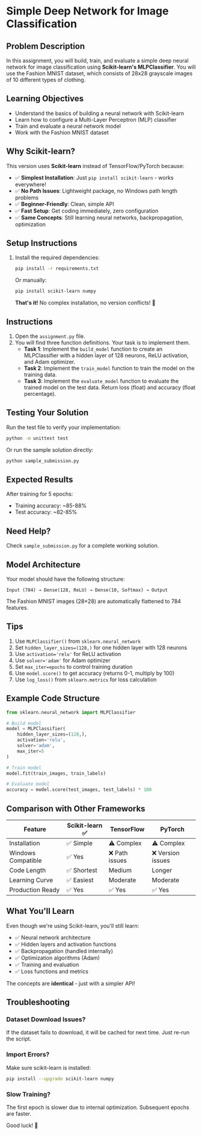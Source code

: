 # Simple Deep Network for Image Classification

## Problem Description

In this assignment, you will build, train, and evaluate a simple deep neural network for image classification using **Scikit-learn's MLPClassifier**. You will use the Fashion MNIST dataset, which consists of 28x28 grayscale images of 10 different types of clothing.

## Learning Objectives

- Understand the basics of building a neural network with Scikit-learn
- Learn how to configure a Multi-Layer Perceptron (MLP) classifier
- Train and evaluate a neural network model
- Work with the Fashion MNIST dataset

## Why Scikit-learn?

This version uses **Scikit-learn** instead of TensorFlow/PyTorch because:
- ✅ **Simplest Installation**: Just `pip install scikit-learn` - works everywhere!
- ✅ **No Path Issues**: Lightweight package, no Windows path length problems
- ✅ **Beginner-Friendly**: Clean, simple API
- ✅ **Fast Setup**: Get coding immediately, zero configuration
- ✅ **Same Concepts**: Still learning neural networks, backpropagation, optimization

## Setup Instructions

1. Install the required dependencies:
   ```bash
   pip install -r requirements.txt
   ```

   Or manually:
   ```bash
   pip install scikit-learn numpy
   ```

   **That's it!** No complex installation, no version conflicts! 🎉

## Instructions

1. Open the `assignment.py` file.
2. You will find three function definitions. Your task is to implement them.
   * **Task 1**: Implement the `build_model` function to create an MLPClassifier with a hidden layer of 128 neurons, ReLU activation, and Adam optimizer.
   * **Task 2**: Implement the `train_model` function to train the model on the training data.
   * **Task 3**: Implement the `evaluate_model` function to evaluate the trained model on the test data. Return loss (float) and accuracy (float percentage).

## Testing Your Solution

Run the test file to verify your implementation:

```bash
python -m unittest test
```

Or run the sample solution directly:

```bash
python sample_submission.py
```

## Expected Results

After training for 5 epochs:
- Training accuracy: ~85-88%
- Test accuracy: ~82-85%

## Need Help?

Check `sample_submission.py` for a complete working solution.

## Model Architecture

Your model should have the following structure:
```
Input (784) → Dense(128, ReLU) → Dense(10, Softmax) → Output
```

The Fashion MNIST images (28×28) are automatically flattened to 784 features.

## Tips

1. Use `MLPClassifier()` from `sklearn.neural_network`
2. Set `hidden_layer_sizes=(128,)` for one hidden layer with 128 neurons
3. Use `activation='relu'` for ReLU activation
4. Use `solver='adam'` for Adam optimizer
5. Set `max_iter=epochs` to control training duration
6. Use `model.score()` to get accuracy (returns 0-1, multiply by 100)
7. Use `log_loss()` from `sklearn.metrics` for loss calculation

## Example Code Structure

```python
from sklearn.neural_network import MLPClassifier

# Build model
model = MLPClassifier(
    hidden_layer_sizes=(128,),
    activation='relu',
    solver='adam',
    max_iter=5
)

# Train model
model.fit(train_images, train_labels)

# Evaluate model
accuracy = model.score(test_images, test_labels) * 100
```

## Comparison with Other Frameworks

| Feature | Scikit-learn ✅ | TensorFlow | PyTorch |
|---------|----------------|------------|---------|
| Installation | ✅ Simple | ⚠️ Complex | ⚠️ Complex |
| Windows Compatible | ✅ Yes | ❌ Path issues | ❌ Version issues |
| Code Length | ✅ Shortest | Medium | Longer |
| Learning Curve | ✅ Easiest | Moderate | Moderate |
| Production Ready | ✅ Yes | ✅ Yes | ✅ Yes |

## What You'll Learn

Even though we're using Scikit-learn, you'll still learn:
- ✅ Neural network architecture
- ✅ Hidden layers and activation functions
- ✅ Backpropagation (handled internally)
- ✅ Optimization algorithms (Adam)
- ✅ Training and evaluation
- ✅ Loss functions and metrics

The concepts are **identical** - just with a simpler API!

## Troubleshooting

### Dataset Download Issues?
If the dataset fails to download, it will be cached for next time. Just re-run the script.

### Import Errors?
Make sure scikit-learn is installed:
```bash
pip install --upgrade scikit-learn numpy
```

### Slow Training?
The first epoch is slower due to internal optimization. Subsequent epochs are faster.

Good luck! 🚀


